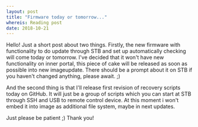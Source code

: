 ```yaml
---
layout: post
title: "Firmware today or tomorrow..."
whereis: Reading post
date: 2018-10-21
---
```


Hello!
Just a short post about two things. Firstly, the new firmware with functionality to do update through STB and set up automatically checking will come today or tomorrow. I've decided that it won't have new functionality on inner portal, this piece of cake will be released as soon as possible into new imageupdate. There should be a prompt about it on STB if you haven't changed anything, please await. ;)

And the second thing is that I'll release first revision of recovery scripts today on GitHub. It will just be a group of scripts which you can start at STB through SSH and USB to remote control device. At this moment i won't embed it into image as additional file system, maybe in next updates.

Just please be patient ;) Thank you!
